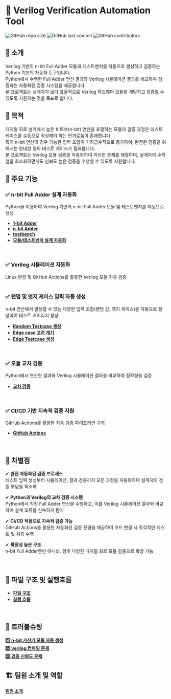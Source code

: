 # 📌 Verilog Verification Automation Tool

![GitHub repo size](https://img.shields.io/github/repo-size/goeun-oh/Verilog-verification-automation-tool)
![GitHub last commit](https://img.shields.io/github/last-commit/goeun-oh/Verilog-verification-automation-tool)
![GitHub contributors](https://img.shields.io/github/contributors/goeun-oh/Verilog-verification-automation-tool)

## 📖 소개
Verilog 기반의 n-bit Full Adder 모듈과 테스트벤치를 자동으로 생성하고 검증하는 Python 기반의 자동화 도구입니다.  
Python에서 수행한 Full Adder 연산 결과와 Verilog 시뮬레이션 결과를 비교하여 검증하는 자동화된 검증 시스템을 제공합니다.  
본 프로젝트는 설계자가 보다 효율적으로 Verilog 하드웨어 모듈을 개발하고 검증할 수 있도록 지원하는 것을 목표로 합니다.
<br>

## 🎯 목적
디지털 회로 설계에서 높은 비트수(n-bit) 연산을 포함하는 모듈의 검증 과정은 테스트 케이스를 수동으로 작성해야 하는 번거로움이 존재합니다.  
특히 n-bit 연산의 경우 가능한 입력 조합이 기하급수적으로 증가하여, 완전한 검증을 위해서는 방대한 양의 테스트 케이스가 필요합니다.  
본 프로젝트는 Verilog 모듈 검증을 자동화하여 이러한 문제를 해결하며, 설계자의 수작업을 최소화하면서도 신뢰도 높은 검증을 수행할 수 있도록 지원합니다.
<br>

## 🔧 주요 기능
### ✅ **n-bit Full Adder 설계 자동화**
Python을 이용하여 Verilog 기반의 n-bit Full Adder 모듈 및 테스트벤치를 자동으로 생성  
- **[1-bit Adder](https://github.com/goeun-oh/Verilog-verification-automation-tool/blob/hotfix_v01/explain/adder.md)**
- **[n-bit Adder](https://github.com/goeun-oh/Verilog-verification-automation-tool/blob/hotfix_v01/explain/adder_nbit.md)**
- **[testbench](https://github.com/goeun-oh/Verilog-verification-automation-tool/blob/hotfix_v01/explain/adder_tb.md)**
- **[모듈/테스트벤치 설계 자동화](https://github.com/goeun-oh/Verilog-verification-automation-tool/blob/hotfix_v01/explain/Automating_n-bit_Full_Adder_Design.md)**
<br>

### ✅ **Verilog 시뮬레이션 자동화**
Linux 환경 및 GitHub Actions를 활용한 Verilog 모듈 자동 검증<br>
<br>

### ✅ **랜덤 및 엣지 케이스 입력 자동 생성**
n-bit 연산에서 발생할 수 있는 다양한 입력 조합(랜덤 값, 엣지 케이스)을 자동으로 생성하여 테스트 커버리지 향상  
- **[Random Testcase 생성](https://github.com/goeun-oh/Verilog-verification-automation-tool/blob/hotfix_v01/explain/gen_testcase.md)**
- **[Edge case 고려 계기](https://github.com/goeun-oh/Verilog-verification-automation-tool/blob/hotfix_v01/explain/edge_testing.md)**
- **[Edge Testcase 생성](https://github.com/goeun-oh/Verilog-verification-automation-tool/blob/hotfix_v01/explain/edge_case.md)**
<br>

### ✅ **모듈 교차 검증**
Python에서 연산한 결과와 Verilog 시뮬레이션 결과를 비교하여 정확성을 검증<br>
- **[교차 검증](https://github.com/goeun-oh/Verilog-verification-automation-tool/blob/hotfix_v01/explain/comparison.md)**
<br>

### ✅ **CI/CD 기반 지속적 검증 지원**
GitHub Actions를 활용한 자동 검증 파이프라인 구축<br>
- **[GitHub Actions](https://github.com/goeun-oh/Verilog-verification-automation-tool/blob/hotfix_v01/explain/yml.md)**
<br>

## 🚀 차별점
✔ **완전 자동화된 검증 프로세스**<br>
테스트 입력 생성부터 시뮬레이션, 결과 검증까지 모든 과정을 자동화하여 설계자의 검증 부담을 최소화<br>

✔ **Python과 Verilog의 교차 검증 시스템**<br>
Python에서 직접 Full Adder 연산을 수행하고, 이를 Verilog 시뮬레이션 결과와 비교하여 설계 오류를 신속하게 탐지<br>

✔ **CI/CD 적용으로 지속적 검증 가능**<br>
GitHub Actions를 활용한 자동화된 검증 환경을 제공하여 코드 변경 시 즉각적인 테스트 및 검증 수행<br>

✔ **확장성 높은 구조**<br>
n-bit Full Adder뿐만 아니라, 향후 다양한 디지털 회로 모듈 검증으로 확장 가능<br>
<br>
<br>
## 📂 파일 구조 및 실행흐름
- **[파일 구조](https://github.com/goeun-oh/Verilog-verification-automation-tool/blob/hotfix_v01/explain/file_structure.md)**
- **[실행 흐름](https://github.com/goeun-oh/Verilog-verification-automation-tool/blob/hotfix_v01/explain/flow.md)**
<br>
  
## 🚀 트러블슈팅
**[1️⃣ n-bit 가산기 모듈 자동 생성](https://github.com/goeun-oh/Verilog-verification-automation-tool/blob/hotfix_v01/explain/trouble_shooting/Nbit_Adder_Debugging.md)** <br>
**[2️⃣ verilog 컴파일 문제](https://github.com/goeun-oh/Verilog-verification-automation-tool/blob/hotfix_v01/explain/trouble_shooting/pyverilog_limitation.md)**  
**[3️⃣ 검증 신뢰도 문제](https://github.com/goeun-oh/Verilog-verification-automation-tool/blob/hotfix_v01/explain/trouble_shooting/RandomTesting_limitation.md)** <br>

## 🏗️ 팀원 소개 및 역할
**[팀원 소개](https://github.com/goeun-oh/Verilog-verification-automation-tool/blob/hotfix_v01/explain/division_role.md)**


<br>


